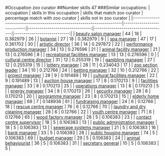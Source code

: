 #Occupation zoo curator
##Number skills 47
###Similar occupations:
| occupation                                                              |   skills in this occupation |   skills that match zoo curator |   percentage match with zoo curator |   skills not in zoo curator |
|:------------------------------------------------------------------------|----------------------------:|--------------------------------:|------------------------------------:|----------------------------:|
| [beauty salon manager](beauty_salon_manager.md)                         |                          44 |                              18 |                            0.382979 |                          26 |
| [botanist](botanist.md)                                                 |                          27 |                              18 |                            0.382979 |                           9 |
| [spa manager](spa_manager.md)                                           |                          47 |                              17 |                            0.361702 |                          30 |
| [artistic director](artistic_director.md)                               |                          36 |                              14 |                            0.297872 |                          22 |
| [performance production manager](performance_production_manager.md)     |                          34 |                              13 |                            0.276596 |                          21 |
| [animal facility manager](animal_facility_manager.md)                   |                          21 |                              13 |                            0.276596 |                           8 |
| [recreational facilities manager](recreational_facilities_manager.md)   |                          13 |                              13 |                            0.276596 |                           0 |
| [cultural centre director](cultural_centre_director.md)                 |                          31 |                              12 |                            0.255319 |                          19 |
| [gambling manager](gambling_manager.md)                                 |                          27 |                              12 |                            0.255319 |                          15 |
| [lottery manager](lottery_manager.md)                                   |                          28 |                              11 |                            0.234043 |                          17 |
| [zoo section leader](zoo_section_leader.md)                             |                          34 |                              10 |                            0.212766 |                          24 |
| [betting manager](betting_manager.md)                                   |                          32 |                              10 |                            0.212766 |                          22 |
| [project manager](project_manager.md)                                   |                          28 |                               9 |                            0.191489 |                          19 |
| [cultural facilities manager](cultural_facilities_manager.md)           |                          22 |                               9 |                            0.191489 |                          13 |
| [auction house manager](auction_house_manager.md)                       |                          17 |                               8 |                            0.170213 |                           9 |
| [facilities manager](facilities_manager.md)                             |                          33 |                               8 |                            0.170213 |                          25 |
| [operations manager](operations_manager.md)                             |                          13 |                               8 |                            0.170213 |                           5 |
| [energy manager](energy_manager.md)                                     |                          34 |                               8 |                            0.170213 |                          26 |
| [security manager](security_manager.md)                                 |                          28 |                               8 |                            0.170213 |                          20 |
| [programme manager](programme_manager.md)                               |                          23 |                               8 |                            0.170213 |                          15 |
| [elderly home manager](elderly_home_manager.md)                         |                          68 |                               7 |                            0.148936 |                          61 |
| [fundraising manager](fundraising_manager.md)                           |                          24 |                               6 |                            0.12766  |                          18 |
| [rescue centre manager](rescue_centre_manager.md)                       |                          76 |                               6 |                            0.12766  |                          70 |
| [laundry and dry cleaning manager](laundry_and_dry_cleaning_manager.md) |                          28 |                               6 |                            0.12766  |                          22 |
| [youth centre manager](youth_centre_manager.md)                         |                          71 |                               6 |                            0.12766  |                          65 |
| [wood factory manager](wood_factory_manager.md)                         |                          28 |                               5 |                            0.106383 |                          23 |
| [contact centre supervisor](contact_centre_supervisor.md)               |                          18 |                               5 |                            0.106383 |                          13 |
| [public administration manager](public_administration_manager.md)       |                          18 |                               5 |                            0.106383 |                          13 |
| [sewerage systems manager](sewerage_systems_manager.md)                 |                          21 |                               5 |                            0.106383 |                          16 |
| [bank manager](bank_manager.md)                                         |                          33 |                               5 |                            0.106383 |                          28 |
| [public housing manager](public_housing_manager.md)                     |                          74 |                               5 |                            0.106383 |                          69 |
| [budget manager](budget_manager.md)                                     |                          29 |                               5 |                            0.106383 |                          24 |
| [animal behaviourist](animal_behaviourist.md)                           |                          36 |                               5 |                            0.106383 |                          31 |
| [secretary general](secretary_general.md)                               |                          10 |                               5 |                            0.106383 |                           5 |
